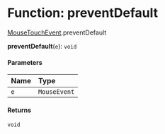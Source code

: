 # Function: preventDefault

[MouseTouchEvent](/en/auto-docs/core/modules/MouseTouchEvent.md).preventDefault

**preventDefault**(`e`): `void`

#### Parameters

| Name | Type |
| :------ | :------ |
| `e` | `MouseEvent` | `Event` | `TouchEvent` | `MouseEvent`<`Element`, `MouseEvent`> | `TouchEvent`<`Element`> |

#### Returns

`void`
